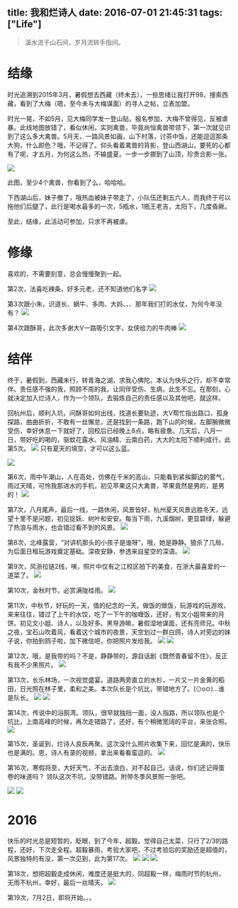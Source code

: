 title: 我和烂诗人
date: 2016-07-01 21:45:31
tags: ["Life"]
---


> 溪水流于山石间，岁月流转手指间。

结缘
====

时光追溯到2015年3月，暑假想去西藏（终未去），一些思绪让我打开98，搜索西藏，看到了大梅（嗯，至今未与大梅谋面）的寻人之帖，立表加盟。

时光一晃，不如5月，见大梅同学发一登山贴，报名参加，大梅不曾得见，反被虐暴。此线地图放错了，看似休闲，实则禽兽，毕竟尚恒禽兽带领下，第一次就见识到了这么多大禽兽。5月天，一路风景如画，山下村落，讨茶中饭，还能逗逗那条大狗，什么颜色？哦，不记得了。仰头看着禽兽的背影，登山西湖山，要死的心都有了呢，才五月，为何这么热，不输盛夏。一步一步挪到了山顶，珍贵合影一张。

![](http://7xlogg.com1.z0.glb.clouddn.com/lanshiren-1.jpg)

此图，至少4个禽兽，你看到了么，哈哈哈。

下西湖山后，妹子撤了，哦热血被妹子带走了，小队伍还剩五六人，而我终于可以拖他们后腿了，此行是喝水最多的一次，5瓶水，1瓶王老吉，太阳下，几度昏厥。

至此，结缘，此活动可参加，只求不再被虐。



修缘
====


喜欢的，不需要刻意，总会慢慢聚到一起。

第2次，法喜吃辣条，好多元老，还不知道他们名字
![](http://7xlogg.com1.z0.glb.clouddn.com/lanshiren-2.JPG) 

第3次跟小朱，识道长、蜗牛、多肉、大妈、、、那年我们打的水仗，为何今年没有？
![](http://7xlogg.com1.z0.glb.clouddn.com/lanshiren-3.JPG)

第4次跟酥哥，此次多谢大V一路吸引文字，女侠给力的牛肉棒
![](http://7xlogg.com1.z0.glb.clouddn.com/lanshiren-4.JPG) 



结伴
====

终于，暑假到，西藏未行，转青海之湖，求我心佛陀。本认为快乐之行，却不幸常伴。责任感不强的我，照顾不周的我，让同伴受伤、生病，此生不忘。在那刻，心就决定加入烂诗人，作为一个领队，去锻炼自己的责任感以及其他吧，就这样。

回杭州后，顺利入坑，问酥哥如何出线，找道长要轨迹，大V帮忙指出路口，孤身探路，曲曲折折，不敢有一丝懈怠，还是找到一条路，跑下山的时候，左脚腕微微受伤，幸好休息一下就好了，回校后已经晚上8点，略有疲惫。几天后，八月一日，带好吃的喝的，驱蚊花露水、风油精、云南白药，大大的太阳下顺利成行，此第5次。
![](http://7xlogg.com1.z0.glb.clouddn.com/lanshiren-5.JPG)
只有夏天的填空，才可以这么蓝。

![](http://7xlogg.com1.z0.glb.clouddn.com/lanshiren-5-2.JPG)
 


第6次，雨中午潮山，人在高处，仿佛在千米的高山，只能看到紧挨脚边的雾气，雨过天晴，可怜我那进水的手机，初见苹果这只大禽兽，苹果竟然是男的，是男的！
![](http://7xlogg.com1.z0.glb.clouddn.com/lanshiren-6.JPG)


第7次，八月尾声，最后一线，一路休闲，风景皆好，杭州夏天风景远胜冬天，远望十里不是问题，初见捉妖、树叶和安安。每当下雨，九溪烟树，更显碧绿，躲避了热浪与雨水，也会错过看不到的风景。
![](http://7xlogg.com1.z0.glb.clouddn.com/lanshiren-7.jpg)


第8次，北峰露营，“对讲机那头的小孩子是谁呀”，哦，她是静静。狼杀了几局，为后面日租玩游戏奠定基础。深夜安静，参透来自星空的深语。
![](http://7xlogg.com1.z0.glb.clouddn.com/lanshiren-8.jpg)


第9次，风浙拉链2线，咦，照片中仅有之江校区拍下的美食，在浙大最喜爱的一道菜了。
![](http://7xlogg.com1.z0.glb.clouddn.com/lanshiren-9.jpg)

第10次，金秋时节，必赏满陇桂雨。
![](http://7xlogg.com1.z0.glb.clouddn.com/lanshiren-10.jpg)


第11次，中秋节，好玩的一天，值的纪念的一天。做饭的做饭，玩游戏的玩游戏，来来往往，错过了上午的水饺，吃了一下午的咖喱饭，还好，有文小姐带来的月饼。初见文小姐、诗人，以及好多。黑导游嘛，暑假湿地谋面，还有亮师兄。中秋之夜，宝石山吹着风，看着这个城市的夜景，天空划过一群白鸽，诗人对旁边的妹子说，你拍到鸽子啦，加下微信吧，你把照片发给我。
![](http://7xlogg.com1.z0.glb.clouddn.com/lanshiren-11.JPG)
![](http://7xlogg.com1.z0.glb.clouddn.com/lanshiren-11-2.JPG)

第12次，哦，是我带的吗？不是，静静带的，源自话剧《既然青春留不住》，反正有我不少黑照片。
![](http://7xlogg.com1.z0.glb.clouddn.com/lanshiren-12.JPG)

第13次，长乐林场，一次视觉盛宴。道路两旁直立的水杉，一片又一片金黄的稻田，日光照在林子里，柔和之美。本次队长是个坑比，带错地方了。(⊙o⊙)…谁是队长。 
![](http://7xlogg.com1.z0.glb.clouddn.com/lanshiren-13.jpg)
![](http://7xlogg.com1.z0.glb.clouddn.com/lanshiren-13-2.jpg)

第14次，传说中的浴鹄湾。领队，很早就独挡一面，没人指路，所以领队也是个坑比，上南高峰的时候，再次走错路了，还好，有个稍微宽阔的平台，来张合照。
![](http://7xlogg.com1.z0.glb.clouddn.com/lanshiren-14.jpg)

第15次，圣诞到，烂诗人良辰再聚。这次没什么照片收集下来，回忆是满的，快乐也是满的。恩，诗人有录的视频，拿出来看看蛮逗的。
![](http://7xlogg.com1.z0.glb.clouddn.com/lanshiren-15.jpg)


第16次，寒假将至，大好天气，不出去浪白，对不起自己。话说，你们还记得蛋卷的味道吗？ 领队这次不坑，没带错路。附带冬季风景照一张吧。

![](http://7xlogg.com1.z0.glb.clouddn.com/lanshiren-16.jpg)
![](http://7xlogg.com1.z0.glb.clouddn.com/lanshiren-16-2.jpg)


2016
====


快乐的时光总是短暂的，眨眼，到了今年，超毅。觉得自己太菜，只行了2/3的路程，还好，下次走全程。超毅暴雨，考验大家吧，不过考验后的奖励还是超值的，风景独特的有没，第一次见到，此为第17次。
![](http://7xlogg.com1.z0.glb.clouddn.com/lanshiren-17.JPG) 
![](http://7xlogg.com1.z0.glb.clouddn.com/lanshiren-17-2.JPG)
![](http://7xlogg.com1.z0.glb.clouddn.com/lanshiren-17-3.JPG)

 

第18次，想把超毅走成休闲，难度还是挺大的，同超毅一样，梅雨时节的杭州，无雨不杭州，幸好，最后一丝晴天。
![](http://7xlogg.com1.z0.glb.clouddn.com/lanshiren-18.jpg) 

第19次，7月2日，即将开始。。。
